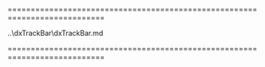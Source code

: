 ===========================================================================
<!--hidden--><!--/hidden-->
<!--inherits-->..\dxTrackBar\dxTrackBar.md<!--/inherits-->
===========================================================================

<!--shortDescription-->

<!--/shortDescription-->

<!--fullDescription-->

<!--/fullDescription-->